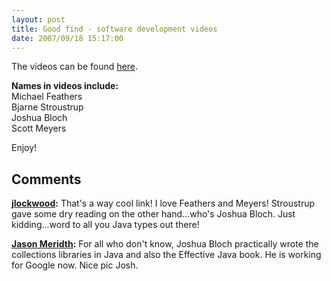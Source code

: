```yaml
---
layout: post
title: Good find - software development videos
date: 2007/09/18 15:17:00
---
```



The videos can be found [here](http://www.informit.com/podcasts/channel.aspx?c=dadf92ca-3bdc-484e-9cd8-cbfe0cfc0de6&rl=1).

**Names in videos include:**  
Michael Feathers  
Bjarne Stroustrup  
Joshua Bloch  
Scott Meyers

Enjoy!

## Comments

**[jlockwood](#96 "2007-09-18 17:55:19"):** That's a way cool link! I love Feathers and Meyers! Stroustrup gave some dry reading on the other hand...who's Joshua Bloch. Just kidding...word to all you Java types out there!

**[Jason Meridth](#97 "2007-09-18 19:48:08"):** For all who don't know, Joshua Bloch practically wrote the collections libraries in Java and also the Effective Java book. He is working for Google now. Nice pic Josh.

